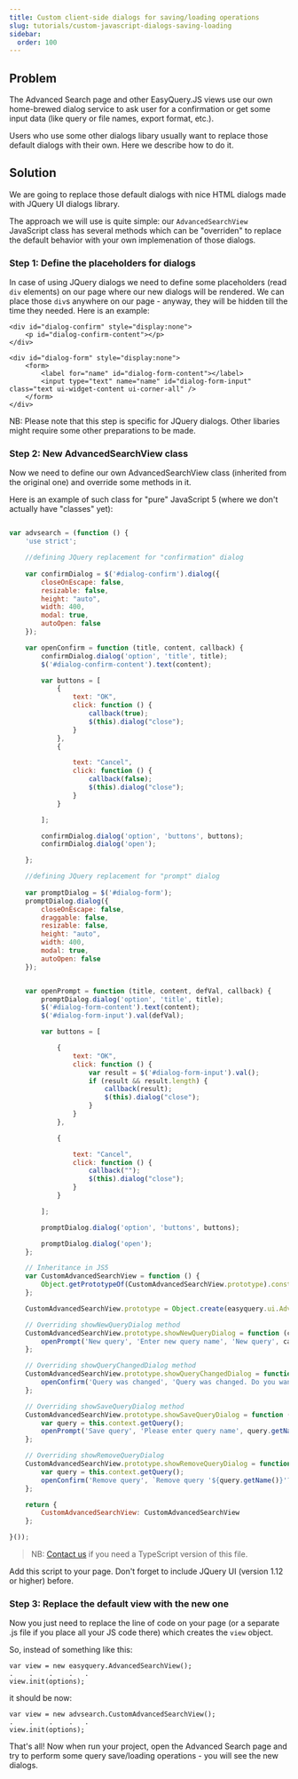 ```yaml
---
title: Custom client-side dialogs for saving/loading operations
slug: tutorials/custom-javascript-dialogs-saving-loading
sidebar:
  order: 100
---
```


## Problem

The Advanced Search page and other EasyQuery.JS views use our own home-brewed dialog service to ask user for a confirmation or get some input data (like query or file names, export format, etc.).

Users who use some other dialogs libary usually want to replace those default dialogs with their own. Here we describe how to do it.


## Solution

We are going to replace those default dialogs with nice HTML dialogs made with JQuery UI dialogs library.

The approach we will use is quite simple: our  `AdvancedSearchView` JavaScript class has several methods which can be "overriden" to replace the default behavior with your own implemenation of those dialogs. 

### Step 1: Define the placeholders for dialogs

In case of using JQuery dialogs we need to define some placeholders (read `div` elements) on our page where our new dialogs will be rendered. We can place those `div`s anywhere on our page - anyway, they will be hidden till the time they needed. Here is an example:

```
<div id="dialog-confirm" style="display:none">
    <p id="dialog-confirm-content"></p>
</div>

<div id="dialog-form" style="display:none">
    <form>
        <label for="name" id="dialog-form-content"></label>
        <input type="text" name="name" id="dialog-form-input" class="text ui-widget-content ui-corner-all" />
    </form>
</div>
```

NB: Please note that this step is specific for JQuery dialogs. Other libaries might require some other preparations to be made.


### Step 2: New AdvancedSearchView class

Now we need to define our own AdvancedSearchView class (inherited from the original one) and override some methods in it. 

Here is an example of such class for "pure" JavaScript 5 (where we don't actually have "classes" yet):

```js

var advsearch = (function () {
    'use strict';

    //defining JQuery replacement for "confirmation" dialog 
	
    var confirmDialog = $('#dialog-confirm').dialog({
        closeOnEscape: false,
        resizable: false,
        height: "auto",
        width: 400,
        modal: true,
        autoOpen: false
    });

    var openConfirm = function (title, content, callback) {
        confirmDialog.dialog('option', 'title', title);
        $('#dialog-confirm-content').text(content);

        var buttons = [
            {
                text: "OK",
                click: function () {
                    callback(true);
                    $(this).dialog("close");
                }
            },
            {

                text: "Cancel",
                click: function () {
                    callback(false);
                    $(this).dialog("close");
                }
            }

        ];

        confirmDialog.dialog('option', 'buttons', buttons);
        confirmDialog.dialog('open');

    };

    //defining JQuery replacement for "prompt" dialog 
	
    var promptDialog = $('#dialog-form');
    promptDialog.dialog({
        closeOnEscape: false,
        draggable: false,
        resizable: false,
        height: "auto",
        width: 400,
        modal: true,
        autoOpen: false
    });


    var openPrompt = function (title, content, defVal, callback) {
        promptDialog.dialog('option', 'title', title);
        $('#dialog-form-content').text(content);
        $('#dialog-form-input').val(defVal);

        var buttons = [

            {
                text: "OK",
                click: function () {
                    var result = $('#dialog-form-input').val();
                    if (result && result.length) {
                        callback(result);
                        $(this).dialog("close");
                    }
                }
            },

            {

                text: "Cancel",
                click: function () {
                    callback("");
                    $(this).dialog("close");
                }
            }

        ];

        promptDialog.dialog('option', 'buttons', buttons);

        promptDialog.dialog('open');
    };

    // Inheritance in JS5
    var CustomAdvancedSearchView = function () {
        Object.getPrototypeOf(CustomAdvancedSearchView.prototype).constructor.call(this);
    };

    CustomAdvancedSearchView.prototype = Object.create(easyquery.ui.AdvancedSearchView.prototype);

    // Overriding showNewQueryDialog method
    CustomAdvancedSearchView.prototype.showNewQueryDialog = function (callback) {
        openPrompt('New query', 'Enter new query name', 'New query', callback);
    };

    // Overriding showQueryChangedDialog method
    CustomAdvancedSearchView.prototype.showQueryChangedDialog = function (callback) {
        openConfirm('Query was changed', 'Query was changed. Do you want to save it first?', callback);
    };

    // Overriding showSaveQueryDialog method
    CustomAdvancedSearchView.prototype.showSaveQueryDialog = function (callback) {
        var query = this.context.getQuery();
        openPrompt('Save query', 'Please enter query name', query.getName() + ' ' + 'copy', callback);
    };

    // Overriding showRemoveQueryDialog
    CustomAdvancedSearchView.prototype.showRemoveQueryDialog = function (callback) {
        var query = this.context.getQuery();
        openConfirm('Remove query', `Remove query '${query.getName()}'?`, callback);
    };

    return {
        CustomAdvancedSearchView: CustomAdvancedSearchView
    };

}());
```

> NB: [Contact us](https://korzh.com/support) if you need a TypeScript version of this file.


Add this script to your page. Don't forget to include JQuery UI (version 1.12 or higher) before.

### Step 3: Replace the default view with the new one

Now you just need to replace the line of code on your page (or a separate .js file if you place all your JS code there) which creates the `view` object.

So, instead of something like this:

```
var view = new easyquery.AdvancedSearchView();
.    .    .    .   . 
view.init(options);
```

it should be now:

```
var view = new advsearch.CustomAdvancedSearchView();
.    .    .    .   . 
view.init(options);
```


That's all! Now when run your project, open the Advanced Search page and try to perform some query save/loading operations - you will see the new dialogs.
